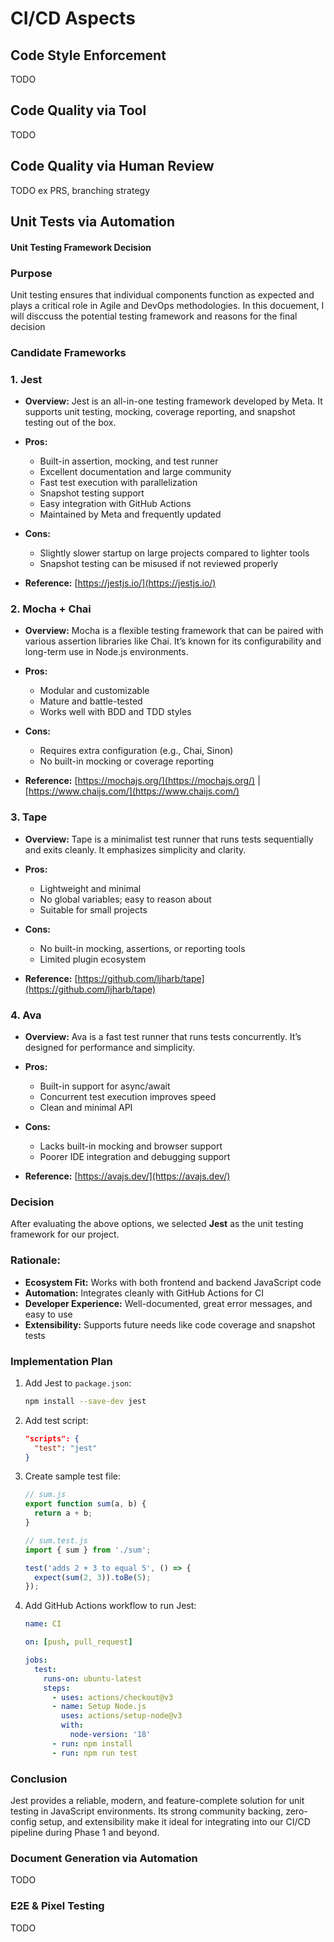 # CI/CD Aspects

## Code Style Enforcement
TODO

## Code Quality via Tool
TODO

## Code Quality via Human Review
TODO
ex PRS, branching strategy

## Unit Tests via Automation
#### Unit Testing Framework Decision

### Purpose

 Unit testing ensures that individual components function as expected and plays a critical role in Agile and DevOps methodologies. In this docuement, I will disccuss the potential testing framework and reasons for the final decision

### Candidate Frameworks

### 1. **Jest**

* **Overview:** Jest is an all-in-one testing framework developed by Meta. It supports unit testing, mocking, coverage reporting, and snapshot testing out of the box.
* **Pros:**

  * Built-in assertion, mocking, and test runner
  * Excellent documentation and large community
  * Fast test execution with parallelization
  * Snapshot testing support
  * Easy integration with GitHub Actions
  * Maintained by Meta and frequently updated
* **Cons:**

  * Slightly slower startup on large projects compared to lighter tools
  * Snapshot testing can be misused if not reviewed properly
* **Reference:** [https://jestjs.io/](https://jestjs.io/)

### 2. **Mocha + Chai**

* **Overview:** Mocha is a flexible testing framework that can be paired with various assertion libraries like Chai. It’s known for its configurability and long-term use in Node.js environments.
* **Pros:**

  * Modular and customizable
  * Mature and battle-tested
  * Works well with BDD and TDD styles
* **Cons:**

  * Requires extra configuration (e.g., Chai, Sinon)
  * No built-in mocking or coverage reporting
* **Reference:** [https://mochajs.org/](https://mochajs.org/) | [https://www.chaijs.com/](https://www.chaijs.com/)

### 3. **Tape**

* **Overview:** Tape is a minimalist test runner that runs tests sequentially and exits cleanly. It emphasizes simplicity and clarity.
* **Pros:**

  * Lightweight and minimal
  * No global variables; easy to reason about
  * Suitable for small projects
* **Cons:**

  * No built-in mocking, assertions, or reporting tools
  * Limited plugin ecosystem
* **Reference:** [https://github.com/ljharb/tape](https://github.com/ljharb/tape)

### 4. **Ava**

* **Overview:** Ava is a fast test runner that runs tests concurrently. It’s designed for performance and simplicity.
* **Pros:**

  * Built-in support for async/await
  * Concurrent test execution improves speed
  * Clean and minimal API
* **Cons:**

  * Lacks built-in mocking and browser support
  * Poorer IDE integration and debugging support
* **Reference:** [https://avajs.dev/](https://avajs.dev/)



### Decision

After evaluating the above options, we selected **Jest** as the unit testing framework for our project.

### Rationale:

* **Ecosystem Fit:** Works with both frontend and backend JavaScript code
* **Automation:** Integrates cleanly with GitHub Actions for CI
* **Developer Experience:** Well-documented, great error messages, and easy to use
* **Extensibility:** Supports future needs like code coverage and snapshot tests

### Implementation Plan

1. Add Jest to `package.json`:

   ```bash
   npm install --save-dev jest
   ```
2. Add test script:

   ```json
   "scripts": {
     "test": "jest"
   }
   ```
3. Create sample test file:

   ```js
   // sum.js
   export function sum(a, b) {
     return a + b;
   }

   // sum.test.js
   import { sum } from './sum';

   test('adds 2 + 3 to equal 5', () => {
     expect(sum(2, 3)).toBe(5);
   });
   ```
4. Add GitHub Actions workflow to run Jest:

   ```yaml
   name: CI

   on: [push, pull_request]

   jobs:
     test:
       runs-on: ubuntu-latest
       steps:
         - uses: actions/checkout@v3
         - name: Setup Node.js
           uses: actions/setup-node@v3
           with:
             node-version: '18'
         - run: npm install
         - run: npm run test
   ```

### Conclusion

Jest provides a reliable, modern, and feature-complete solution for unit testing in JavaScript environments. Its strong community backing, zero-config setup, and extensibility make it ideal for integrating into our CI/CD pipeline during Phase 1 and beyond.


### Document Generation via Automation
TODO

### E2E & Pixel Testing
TODO